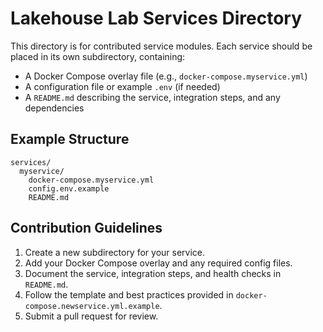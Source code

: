 # Lakehouse Lab Services Directory

This directory is for contributed service modules. Each service should be placed in its own subdirectory, containing:

- A Docker Compose overlay file (e.g., `docker-compose.myservice.yml`)
- A configuration file or example `.env` (if needed)
- A `README.md` describing the service, integration steps, and any dependencies

## Example Structure

```
services/
  myservice/
    docker-compose.myservice.yml
    config.env.example
    README.md
```

## Contribution Guidelines

1. Create a new subdirectory for your service.
2. Add your Docker Compose overlay and any required config files.
3. Document the service, integration steps, and health checks in `README.md`.
4. Follow the template and best practices provided in `docker-compose.newservice.yml.example`.
5. Submit a pull request for review.
